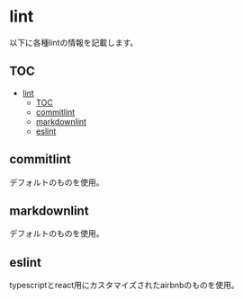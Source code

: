 # lint

以下に各種lintの情報を記載します。

## TOC

* [lint](#lint)
  * [TOC](#toc)
  * [commitlint](#commitlint)
  * [markdownlint](#markdownlint)
  * [eslint](#eslint)

## commitlint

デフォルトのものを使用。

## markdownlint

デフォルトのものを使用。

## eslint

typescriptとreact用にカスタマイズされたairbnbのものを使用。

